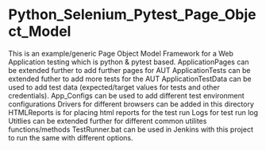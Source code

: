 # Python_Selenium_Pytest_Page_Object_Model
This is an example/generic Page Object Model Framework for a Web Application testing which is python & pytest based.
ApplicationPages can be extended further to add further pages for AUT
ApplicationTests can be extended futher to add more tests for the AUT
ApplicationTestData can be used to add test data (expected/target values for tests and other credentials).
App_Configs can be used to add different test environment configurations
Drivers for different browsers can be added in this directory
HTMLReports is for placing html reports for the test run
Logs for test run log
Utitlies can be extended further for different common utilites functions/methods
TestRunner.bat can be used in Jenkins with this project to run the same with different options.
